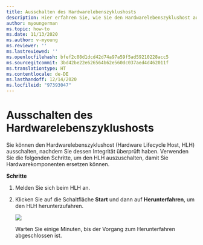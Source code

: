 ```yaml
---
title: Ausschalten des Hardwarelebenszyklushosts
description: Hier erfahren Sie, wie Sie den Hardwarelebenszyklushost ausschalten.
author: myoungerman
ms.topic: how-to
ms.date: 11/13/2020
ms.author: v-myoung
ms.reviewer: ''
ms.lastreviewed: ''
ms.openlocfilehash: bfef2c08d1dcd42d74a97a59f5ad59210228acc5
ms.sourcegitcommit: 3bd42be22e626564b62e560dc037aed4d462011f
ms.translationtype: HT
ms.contentlocale: de-DE
ms.lasthandoff: 12/14/2020
ms.locfileid: "97393047"
---
```

# <a name="powering-off-the-hardware-lifecycle-host"></a>Ausschalten des Hardwarelebenszyklushosts

Sie können den Hardwarelebenszyklushost (Hardware Lifecycle Host, HLH) ausschalten, nachdem Sie dessen Integrität überprüft haben. Verwenden Sie die folgenden Schritte, um den HLH auszuschalten, damit Sie Hardwarekomponenten ersetzen können.

**Schritte**

1.  Melden Sie sich beim HLH an.

2.  Klicken Sie auf die Schaltfläche **Start** und dann auf **Herunterfahren**, um den HLH herunterzufahren.

    ![](media/image-22.png)

    Warten Sie einige Minuten, bis der Vorgang zum Herunterfahren abgeschlossen ist.
    
